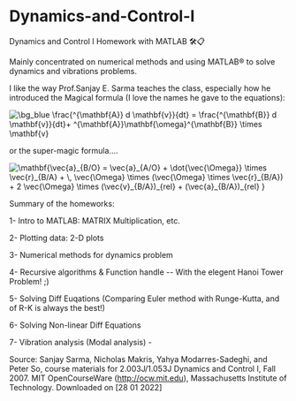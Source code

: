 # Dynamics-and-Control-I
Dynamics and Control I Homework with MATLAB 🛠📋

Mainly concentrated on numerical methods and using MATLAB® to solve dynamics and vibrations problems.

I like the way Prof.Sanjay E. Sarma teaches the class, especially how he introduced the Magical formula (I love the names he gave to the equations):

<img src="https://latex.codecogs.com/svg.image?\bg_blue&space;\frac{^{\mathbf{A}}&space;d&space;\mathbf{v}}{dt}&space;=&space;\frac{^{\mathbf{B}}&space;d&space;\mathbf{v}}{dt}&plus;&space;^{\mathbf{A}}\mathbf{\omega}^{\mathbf{B}}&space;\times&space;\mathbf{v}" title="\bg_blue \frac{^{\mathbf{A}} d \mathbf{v}}{dt} = \frac{^{\mathbf{B}} d \mathbf{v}}{dt}+ ^{\mathbf{A}}\mathbf{\omega}^{\mathbf{B}} \times \mathbf{v}" />

or the super-magic formula....

<img src="https://latex.codecogs.com/svg.image?\mathbf{\vec{a}_{B/O}&space;&space;=&space;&space;\vec{a}_{A/O}&space;&plus;&space;\dot{\vec{\Omega}}&space;\times&space;\vec{r}_{B/A}&space;&plus;&space;\,&space;\vec{\Omega}&space;\times&space;(\vec{\Omega}&space;\times&space;\vec{r}_{B/A})&space;&plus;&space;2&space;\vec{\Omega}&space;\times&space;(\vec{v}_{B/A})_{rel}&space;&plus;&space;(\vec{a}_{B/A})_{rel}&space;}" title="\mathbf{\vec{a}_{B/O} = \vec{a}_{A/O} + \dot{\vec{\Omega}} \times \vec{r}_{B/A} + \, \vec{\Omega} \times (\vec{\Omega} \times \vec{r}_{B/A}) + 2 \vec{\Omega} \times (\vec{v}_{B/A})_{rel} + (\vec{a}_{B/A})_{rel} }" />

Summary of the homeworks:

1- Intro to MATLAB: MATRIX Multiplication, etc.

2- Plotting data: 2-D plots

3- Numerical methods for dynamics problem

4- Recursive algorithms & Function handle -- With the elegent Hanoi Tower Problem! ;)

5- Solving Diff Euqations (Comparing Euler method with Runge-Kutta, and of R-K is always the best!)

6- Solving Non-linear Diff Equations

7- Vibration analysis (Modal analysis) -

Source:
Sanjay Sarma, Nicholas Makris, Yahya Modarres-Sadeghi, and Peter So, course materials for 2.003J/1.053J
Dynamics and Control I, Fall 2007. MIT OpenCourseWare (http://ocw.mit.edu), Massachusetts Institute of Technology. 
 Downloaded on [28 01 2022]
